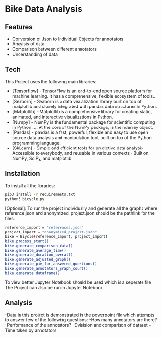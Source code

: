 # Bike Data Analysis

## Features

- Conversion of Json to Individual Objects for annotators
- Anaylsis of data
- Comparison between different annotators
- Understanding of data


## Tech

This Project uses the following main libraries:

- [Tensorflow] - TensorFlow is an end-to-end open source platform for machine learning. It has a comprehensive, flexible ecosystem of tools..
- [Seaborn] - Seaborn is a data visualization library built on top of matplotlib and closely integrated with pandas data structures in Python.
- [Matplotlib] -  Matplotlib is a comprehensive library for creating static, animated, and interactive visualizations in Python.
- [Numpy] - NumPy is the fundamental package for scientific computing in Python. ... At the core of the NumPy package, is the ndarray object. 
- [Pandas] - pandas is a fast, powerful, flexible and easy to use open source data analysis and manipulation tool, built on top of the Python programming language.
- [SkLearn] - Simple and efficient tools for predictive data analysis · Accessible to everybody, and reusable in various contexts · Built on NumPy, SciPy, and matplotlib



## Installation

To install all the libraries:

```sh
pip3 install -r requirements.txt
python3 bicycle.py
```
[Optional]:
To run the project individually and generate all the graphs
where reference.json and anonymized_project.json should be the pathlink for the files.
```sh
reference_import = "references.json"
project_import = "anonymized_project.json"
bike = Biycle(reference_import, project_import)
bike.process_start()
bike.generate_comparison_data()
bike.generate_average_time()
bike.generate_duration_overal()
bike.generate_adjusted_graph()
bike.generate_pie_for_answered_questions()
bike.generate_annotators_graph_count()
bike.generate_dataframe()
```
To view better Jupyter Notebook should be used which is a seperate file
The Project can also be run in Jupyter Notebook

## Analysis
-Data in this project is demonstrated in the powerpoint file which attempts to answer few of the following questions:
-How many annotators are there?
-Performance of the annotators?
-Dvisision and comparison of dataset
-Time taken by annotators









  